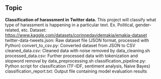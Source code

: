 
## Topic
**Classification of harassment in Twitter data.**
This project will classify what type of harassment is happening in a particular text. Ex. Political, gender-related, etc.
Dataset: https://www.kaggle.com/datasets/corinnedavidemakia/emakia-dataset
twitter-data-tweets.json: Raw dataset file (JSON format, processed with Python)
convert_to_csv.py: Converted dataset from JSON to CSV
cleaned_data.csv: Cleaned data with noise removed by data_cleaning.sh
processed_data.csv: Further processed data with tokenization and stopword removal by data_preprocessing.sh
classification_pipeline.py: Python script for classification (TF-IDF, sentiment analysis, Naive Bayes)
classification_report.txt: Output file containing model evaluation results